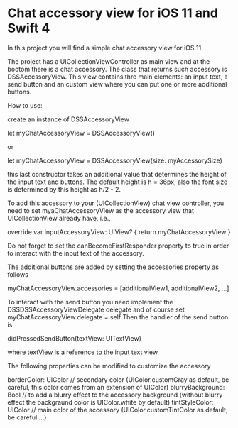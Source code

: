 # Chat accessory view for iOS 11 and Swift 4
In this project you will find a simple chat accessory view for iOS 11

The project has a UICollectionViewController as main view and at the bootom there is a chat accessory. The class that returns such accessory is DSSAccessoryView. This view contains thre main elements: an input text, a send button and an custom view where you can put one or more additional buttons.

How to use:

create an instance of DSSAccessoryView

let myChatAccessoryView = DSSAccessoryView()

or

let myChatAccessoryView = DSSAccessoryView(size: myAccessorySize)

this last constructor takes an additional value that determines the height of the input text and buttons. The default height is h = 36px, also the font size is determined by this height as h/2 - 2.

To add this accessory to your (UICollectionView) chat view controller, you need to set myaChatAccessoryView as the accessory view that UICollectionView already have, i.e.,

override var inputAccessoryView: UIView? {
        return myChatAccessoryView
    }
    
Do not forget to set the canBecomeFirstResponder property to true in order to interact with the input text of the accessory.

The additional buttons are added by setting the accessories property as follows

myChatAccessoryView.accessories = [additionalView1, additionalView2, ...]

To interact with the send button you need implement the DSSDSSAccessoryViewDelegate delegate and of course set
myChatAccessoryView.delegate = self
Then the handler of the send button is

didPressedSendButton(textView: UITextView)

where textView is a reference to the input text view.

The following properties can be modified to customize the accessory

borderColor: UIColor // secondary color (UIColor.customGray as default, be careful, this color comes from an extension of UIColor)
blurryBackground: Bool // to add a blurry effect to the accessory background (without blurry effect the backgraund color is UIColor.white by default)
tintStyleColor: UIColor // main color of the accessory (UIColor.customTintColor as default, be careful ...)



